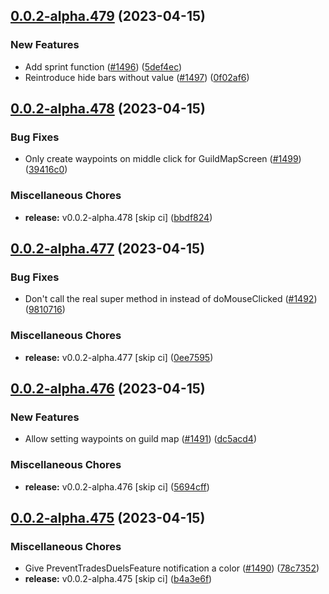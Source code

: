 ## [0.0.2-alpha.479](https://github.com/Wynntils/Artemis/compare/v0.0.2-alpha.478...v0.0.2-alpha.479) (2023-04-15)


### New Features

* Add sprint function ([#1496](https://github.com/Wynntils/Artemis/issues/1496)) ([5def4ec](https://github.com/Wynntils/Artemis/commit/5def4ecb216f89ea6d1503db168033d1c3125056))
* Reintroduce hide bars without value ([#1497](https://github.com/Wynntils/Artemis/issues/1497)) ([0f02af6](https://github.com/Wynntils/Artemis/commit/0f02af69ff231fb40ea185121cf1066d5609747d))

## [0.0.2-alpha.478](https://github.com/Wynntils/Artemis/compare/v0.0.2-alpha.477...v0.0.2-alpha.478) (2023-04-15)


### Bug Fixes

* Only create waypoints on middle click for GuildMapScreen ([#1499](https://github.com/Wynntils/Artemis/issues/1499)) ([39416c0](https://github.com/Wynntils/Artemis/commit/39416c0b0d8f5e66c18df4010cbd8a98bf86bc2e))


### Miscellaneous Chores

* **release:** v0.0.2-alpha.478 [skip ci] ([bbdf824](https://github.com/Wynntils/Artemis/commit/bbdf824bcaf896798d27657942db964400f58ccb))

## [0.0.2-alpha.477](https://github.com/Wynntils/Artemis/compare/v0.0.2-alpha.476...v0.0.2-alpha.477) (2023-04-15)


### Bug Fixes

* Don't call the real super method in instead of doMouseClicked ([#1492](https://github.com/Wynntils/Artemis/issues/1492)) ([9810716](https://github.com/Wynntils/Artemis/commit/98107164141f74e071284f1471d6973979d599ac))


### Miscellaneous Chores

* **release:** v0.0.2-alpha.477 [skip ci] ([0ee7595](https://github.com/Wynntils/Artemis/commit/0ee7595abbf94b325d84b89e25d7b6ca997a440f))

## [0.0.2-alpha.476](https://github.com/Wynntils/Artemis/compare/v0.0.2-alpha.475...v0.0.2-alpha.476) (2023-04-15)


### New Features

* Allow setting waypoints on guild map ([#1491](https://github.com/Wynntils/Artemis/issues/1491)) ([dc5acd4](https://github.com/Wynntils/Artemis/commit/dc5acd4f688822e786b2e5bc942b0b035a874cf8))


### Miscellaneous Chores

* **release:** v0.0.2-alpha.476 [skip ci] ([5694cff](https://github.com/Wynntils/Artemis/commit/5694cff16d3cebe86c05258fb69583b5e3b32ff1))

## [0.0.2-alpha.475](https://github.com/Wynntils/Artemis/compare/v0.0.2-alpha.474...v0.0.2-alpha.475) (2023-04-15)


### Miscellaneous Chores

* Give PreventTradesDuelsFeature notification a color ([#1490](https://github.com/Wynntils/Artemis/issues/1490)) ([78c7352](https://github.com/Wynntils/Artemis/commit/78c735288c5297612a826387d0475cb205e6d5b1))
* **release:** v0.0.2-alpha.475 [skip ci] ([b4a3e6f](https://github.com/Wynntils/Artemis/commit/b4a3e6fbcb39957e74a4745e72093c72bc1e9619))

